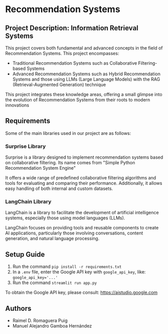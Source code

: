 # Recommendation Systems

## Project Description: Information Retrieval Systems
This project covers both fundamental and advanced concepts in the field of Recommendation Systems. This project encompasses:

- Traditional Recommendation Systems such as Collaborative Filtering-based Systems
- Advanced Recommendation Systems such as Hybrid Recommendation Systems and those using LLMs (Large Language Models) with the RAG (Retrieval-Augmented Generation) technique

This project integrates these knowledge areas, offering a small glimpse into the evolution of Recommendation Systems from their roots to modern innovations

## Requirements
Some of the main libraries used in our project are as follows:

### Surprise Library
Surprise is a library designed to implement recommendation systems based on collaborative filtering. Its name comes from "Simple Python Recommendation System Engine"

It offers a wide range of predefined collaborative filtering algorithms and tools for evaluating and comparing their performance. Additionally, it allows easy handling of both internal and custom datasets.

### LangChain Library
LangChain is a library to facilitate the development of artificial intelligence systems, especially those using model languages (LLMs).

LangChain focuses on providing tools and reusable components to create AI applications, particularly those involving conversations, content generation, and natural language processing.

## Setup Guide

1. Run the command `pip install -r requirements.txt`
2. In a `.env` file, enter the Google API key with `google_api_key`, like: `google_api_key='...'`
3. Run the command `streamlit run app.py`

To obtain the Google API key, please consult: https://aistudio.google.com

## Authors

- Raimel D. Romaguera Puig
- Manuel Alejandro Gamboa Hernández